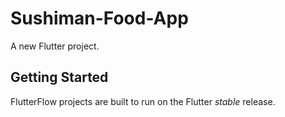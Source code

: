 # Sushiman-Food-App

A new Flutter project.

## Getting Started

FlutterFlow projects are built to run on the Flutter _stable_ release.
